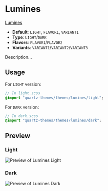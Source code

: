 # Lumines

[Lumines](https://github.com/Avesend)

- **Default**: `LIGHT`, `FLAVOR1`, `VARIANT1`
- **Type**: `LIGHT`/`DARK`
- **Flavors**: `FLAVOR1`/`FLAVOR2`
- **Variants**: `VARIANT1`/`VARIANT2`/`VARIANT3`

Description...

## Usage

For `LIGHT` version:

```scss
// In light.scss
@import "quartz-themes/themes/lumines/light";
```

For `DARK` version:

```scss
// In dark.scss
@import "quartz-themes/themes/lumines/dark";
```

## Preview

### Light

![Preview of Lumines Light](preview-light.png)

### Dark

![Preview of Lumines Dark](preview-dark.png)
